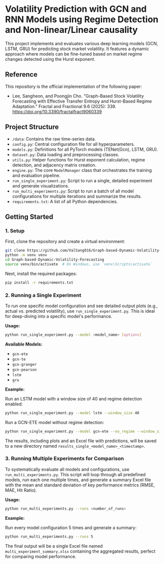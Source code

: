 # Volatility Prediction with GCN and RNN Models using Regime Detection and Non-linear/Linear causality

This project implements and evaluates various deep learning models (GCN, LSTM, GRU) for predicting stock market volatility. It features a dynamic approach where models can be fine-tuned based on market regime changes detected using the Hurst exponent.

## Reference
This repository is the official implementation of the following paper:

- Lee, Sangheon, and Poongjin Cho. "Graph-Based Stock Volatility Forecasting with Effective Transfer Entropy and Hurst-Based Regime Adaptation." Fractal and Fractional 9.6 (2025): 339. https://doi.org/10.3390/fractalfract9060339


##  Project Structure

-   `/data`: Contains the raw time-series data.
-   `config.py`: Central configuration file for all hyperparameters.
-   `models.py`: Definitions for all PyTorch models (TENet(Gcn), LSTM, GRU).
-   `dataset.py`: Data loading and preprocessing classes.
-   `utils.py`: Helper functions for Hurst exponent calculation, regime detection, and adjacency matrix creation.
-   `engine.py`: The core `ModelManager` class that orchestrates the training and evaluation pipeline.
-   `run_single_experiment.py`: Script to run a single, detailed experiment and generate visualizations.
-   `run_multi_experiments.py`: Script to run a batch of all model configurations for multiple iterations and summarize the results.
-   `requirements.txt`: A list of all Python dependencies.

##  Getting Started

### 1. Setup

First, clone the repository and create a virtual environment:

```bash
git clone https://github.com/ValSang016/Graph-based-Dynamic-Volatility-Forecasting.git
python -m venv venv
cd Graph-based-Dynamic-Volatility-Forecasting
source venv/bin/activate  # On Windows, use `venv\Scripts\activate`
```

Next, install the required packages:

```bash
pip install -r requirements.txt
```

### 2. Running a Single Experiment

To run one specific model configuration and see detailed output plots (e.g., actual vs. predicted volatility), use `run_single_experiment.py`. This is ideal for deep-diving into a specific model's performance.

**Usage:**

```bash
python run_single_experiment.py --model <model_name> [options]
```

**Available Models:**
-   `gcn-ete`
-   `gcn-te`
-   `gcn-granger`
-   `gcn-pearson`
-   `lstm`
-   `gru`

**Example:**

Run an LSTM model with a window size of 40 and regime detection enabled:

```bash
python run_single_experiment.py --model lstm --window_size 40
```

Run a GCN-ETE model without regime detection:

```bash
python run_single_experiment.py --model gcn-ete --no_regime --window_size 20
```

The results, including plots and an Excel file with predictions, will be saved to a new directory named `results_single_<model_name>_<timestamp>`.

### 3. Running Multiple Experiments for Comparison

To systematically evaluate all models and configurations, use `run_multi_experiments.py`. This script will loop through all predefined models, run each one multiple times, and generate a summary Excel file with the mean and standard deviation of key performance metrics (RMSE, MAE, Hit Ratio).

**Usage:**

```bash
python run_multi_experiments.py --runs <number_of_runs>
```

**Example:**

Run every model configuration 5 times and generate a summary:

```bash
python run_multi_experiments.py --runs 5
```

The final output will be a single Excel file named `multi_experiment_summary.xlsx` containing the aggregated results, perfect for comparing model performance.

